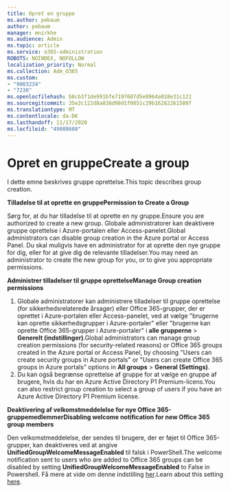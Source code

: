 ```yaml
---
title: Opret en gruppe
ms.author: pebaum
author: pebaum
manager: mnirkhe
ms.audience: Admin
ms.topic: article
ms.service: o365-administration
ROBOTS: NOINDEX, NOFOLLOW
localization_priority: Normal
ms.collection: Adm_O365
ms.custom:
- "9003234"
- "7230"
ms.openlocfilehash: b8cb3f1de991bfe7197607d5e8964a018e31c122
ms.sourcegitcommit: 35e2c122d8a838d98d1f0851c29b16282261580f
ms.translationtype: MT
ms.contentlocale: da-DK
ms.lasthandoff: 11/17/2020
ms.locfileid: "49088688"
---
```

# <a name="create-a-group"></a><span data-ttu-id="13017-102">Opret en gruppe</span><span class="sxs-lookup"><span data-stu-id="13017-102">Create a group</span></span>

<span data-ttu-id="13017-103">I dette emne beskrives gruppe oprettelse.</span><span class="sxs-lookup"><span data-stu-id="13017-103">This topic describes group creation.</span></span>

<span data-ttu-id="13017-104">**Tilladelse til at oprette en gruppe**</span><span class="sxs-lookup"><span data-stu-id="13017-104">**Permission to Create a Group**</span></span>

<span data-ttu-id="13017-105">Sørg for, at du har tilladelse til at oprette en ny gruppe.</span><span class="sxs-lookup"><span data-stu-id="13017-105">Ensure you are authorized to create a new group.</span></span> <span data-ttu-id="13017-106">Globale administratorer kan deaktivere gruppe oprettelse i Azure-portalen eller Access-panelet.</span><span class="sxs-lookup"><span data-stu-id="13017-106">Global administrators can disable group creation in the Azure portal or Access Panel.</span></span> <span data-ttu-id="13017-107">Du skal muligvis have en administrator for at oprette den nye gruppe for dig, eller for at give dig de relevante tilladelser.</span><span class="sxs-lookup"><span data-stu-id="13017-107">You may need an administrator to create the new group for you, or to give you appropriate permissions.</span></span>

<span data-ttu-id="13017-108">**Administrer tilladelser til gruppe oprettelse**</span><span class="sxs-lookup"><span data-stu-id="13017-108">**Manage Group creation permissions**</span></span>

1. <span data-ttu-id="13017-109">Globale administratorer kan administrere tilladelser til gruppe oprettelse (for sikkerhedsrelaterede årsager) eller Office 365-grupper, der er oprettet i Azure-portalen eller Access-panelet, ved at vælge "brugerne kan oprette sikkerhedsgrupper i Azure-portaler" eller "brugerne kan oprette Office 365-grupper i Azure-portaler" i **alle grupperne**  >  **Generelt (indstillinger)**.</span><span class="sxs-lookup"><span data-stu-id="13017-109">Global administrators can manage group creation permissions (for security-related reasons) or Office 365 groups created in the Azure portal or Access Panel, by choosing "Users can create security groups in Azure portals" or "Users can create Office 365 groups in Azure portals" options in **All groups** > **General (Settings)**.</span></span>
2. <span data-ttu-id="13017-110">Du kan også begrænse oprettelse af gruppe for at vælge en gruppe af brugere, hvis du har en Azure Active Directory P1 Premium-licens.</span><span class="sxs-lookup"><span data-stu-id="13017-110">You can also restrict group creation to select a group of users if you have an Azure Active Directory P1 Premium license.</span></span>

<span data-ttu-id="13017-111">**Deaktivering af velkomstmeddelelse for nye Office 365-gruppemedlemmer**</span><span class="sxs-lookup"><span data-stu-id="13017-111">**Disabling welcome notification for new Office 365 group members**</span></span>

<span data-ttu-id="13017-112">Den velkomstmeddelelse, der sendes til brugere, der er føjet til Office 365-grupper, kan deaktiveres ved at angive **UnifiedGroupWelcomeMessageEnabled** til falsk i PowerShell.</span><span class="sxs-lookup"><span data-stu-id="13017-112">The welcome notification sent to users who are added to Office 365 groups can be disabled by setting **UnifiedGroupWelcomeMessageEnabled** to False in Powershell.</span></span> <span data-ttu-id="13017-113">Få mere at vide om denne indstilling [her](https://docs.microsoft.com/powershell/module/exchange/set-unifiedgroup?view=exchange-ps&preserve-view=true).</span><span class="sxs-lookup"><span data-stu-id="13017-113">Learn about this setting [here](https://docs.microsoft.com/powershell/module/exchange/set-unifiedgroup?view=exchange-ps&preserve-view=true).</span></span>

